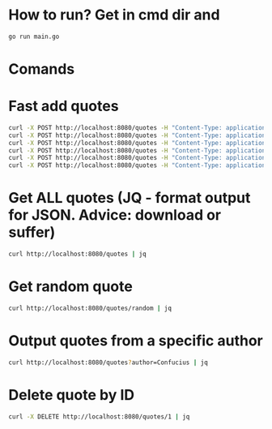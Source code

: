 # How to run? Get in cmd dir and 
```bash 
go run main.go
```

# Comands

# Fast add quotes
```bash
curl -X POST http://localhost:8080/quotes -H "Content-Type: application/json" -d '{"author":"Confucius", "quote":"Life is simple, but we insist on making it complicated."}'
curl -X POST http://localhost:8080/quotes -H "Content-Type: application/json" -d '{"author":"Shaulin", "quote":"Life is good."}'
curl -X POST http://localhost:8080/quotes -H "Content-Type: application/json" -d '{"author":"Shuka", "quote":"Life is bad."}'
curl -X POST http://localhost:8080/quotes -H "Content-Type: application/json" -d '{"author":"Confucius", "quote":"Life is gorgeus and simple."}'
curl -X POST http://localhost:8080/quotes -H "Content-Type: application/json" -d '{"author":"Shaulin", "quote":"Life is good and beauty."}'
curl -X POST http://localhost:8080/quotes -H "Content-Type: application/json" -d '{"author":"Shuka", "quote":"Life is rock and roll."}'
```

# Get ALL quotes (JQ - format output for JSON. Advice: download or suffer)
```bash
curl http://localhost:8080/quotes | jq
```

# Get random quote
```bash
curl http://localhost:8080/quotes/random | jq
```

# Output quotes from a specific author
```bash
curl http://localhost:8080/quotes?author=Confucius | jq
```

# Delete quote by ID
```bash 
curl -X DELETE http://localhost:8080/quotes/1 | jq
```
